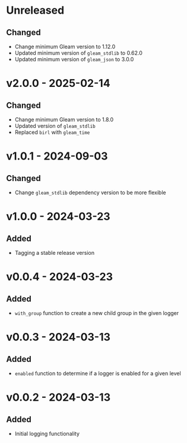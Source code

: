 # Unreleased

## Changed

- Change minimum Gleam version to 1.12.0
- Updated minimum version of `gleam_stdlib` to 0.62.0
- Updated minimum version of `gleam_json` to 3.0.0

# v2.0.0 - 2025-02-14

## Changed

- Change minimum Gleam version to 1.8.0
- Updated version of `gleam_stdlib`
- Replaced `birl` with `gleam_time`

# v1.0.1 - 2024-09-03

## Changed

- Change `gleam_stdlib` dependency version to be more flexible

# v1.0.0 - 2024-03-23

## Added

- Tagging a stable release version

# v0.0.4 - 2024-03-23

## Added

- `with_group` function to create a new child group in the given logger

# v0.0.3 - 2024-03-13

## Added

- `enabled` function to determine if a logger is enabled for a given level

# v0.0.2 - 2024-03-13

## Added

- Initial logging functionality
